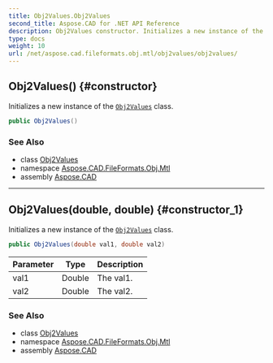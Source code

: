 ```yaml
---
title: Obj2Values.Obj2Values
second_title: Aspose.CAD for .NET API Reference
description: Obj2Values constructor. Initializes a new instance of the Obj2Values class
type: docs
weight: 10
url: /net/aspose.cad.fileformats.obj.mtl/obj2values/obj2values/
---
```

## Obj2Values() {#constructor}

Initializes a new instance of the [`Obj2Values`](../) class.

```csharp
public Obj2Values()
```

### See Also

* class [Obj2Values](../)
* namespace [Aspose.CAD.FileFormats.Obj.Mtl](../../obj2values/)
* assembly [Aspose.CAD](../../../)

---

## Obj2Values(double, double) {#constructor_1}

Initializes a new instance of the [`Obj2Values`](../) class.

```csharp
public Obj2Values(double val1, double val2)
```

| Parameter | Type | Description |
| --- | --- | --- |
| val1 | Double | The val1. |
| val2 | Double | The val2. |

### See Also

* class [Obj2Values](../)
* namespace [Aspose.CAD.FileFormats.Obj.Mtl](../../obj2values/)
* assembly [Aspose.CAD](../../../)


